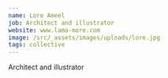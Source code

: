 ```yaml
---
name: Lore Ameel
job: Architect and illustrator
website: www.lama-more.com
image: /src/_assets/images/uploads/lore.jpg
tags: collective
---
```

Architect and illustrator